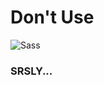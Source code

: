 # Don't Use

![Sass](https://iamcarrico.github.io/dont-use-sass/img/sass.svg)

### SRSLY...  <!-- .element: class="fragment" -->
